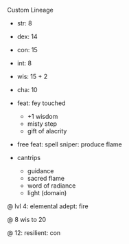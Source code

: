 Custom Lineage
- str: 8
- dex: 14
- con: 15
- int: 8
- wis: 15 + 2
- cha: 10

- feat: fey touched
    - +1 wisdom
    - misty step
    - gift of alacrity
- free feat: spell sniper: produce flame

- cantrips
    - guidance
    - sacred flame
    - word of radiance
    - light (domain)

@ lvl 4: elemental adept: fire

@ 8 wis to 20

@ 12: resilient: con